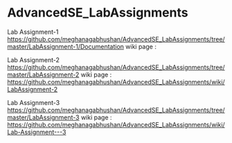 # AdvancedSE_LabAssignments
Lab Assignment-1
https://github.com/meghanagabhushan/AdvancedSE_LabAssignments/tree/master/LabAssignment-1/Documentation
wiki page : 

Lab Assignment-2
https://github.com/meghanagabhushan/AdvancedSE_LabAssignments/tree/master/LabAssignment-2
wiki page : https://github.com/meghanagabhushan/AdvancedSE_LabAssignments/wiki/LabAssignment-2

Lab Assignment-3
https://github.com/meghanagabhushan/AdvancedSE_LabAssignments/tree/master/LabAssignment-3
wiki page : https://github.com/meghanagabhushan/AdvancedSE_LabAssignments/wiki/Lab-Assignment---3
